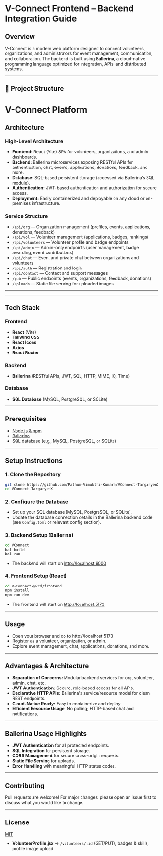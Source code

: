 # V-Connect Frontend – Backend Integration Guide

## Overview

V-Connect is a modern web platform designed to connect volunteers, organizations, and administrators for event management, communication, and collaboration. The backend is built using **Ballerina**, a cloud-native programming language optimized for integration, APIs, and distributed systems.

---

## 📂 Project Structure  


# V-Connect Platform


## Architecture

### High-Level Architecture

- **Frontend:** React (Vite) SPA for volunteers, organizations, and admin dashboards.
- **Backend:** Ballerina microservices exposing RESTful APIs for authentication, chat, events, applications, donations, feedback, and more.
- **Database:** SQL-based persistent storage (accessed via Ballerina’s SQL module).
- **Authentication:** JWT-based authentication and authorization for secure access.
- **Deployment:** Easily containerized and deployable on any cloud or on-premises infrastructure.

### Service Structure

- `/api/org` — Organization management (profiles, events, applications, donations, feedback)
- `/api/vol` — Volunteer management (applications, badges, rankings)
- `/api/volunteers` — Volunteer profile and badge endpoints
- `/api/admin` — Admin-only endpoints (user management, badge awarding, event contributions)
- `/api/chat` — Event and private chat between organizations and volunteers
- `/api/auth` — Registration and login
- `/api/contact` — Contact and support messages
- `/pub` — Public endpoints (events, organizations, feedback, donations)
- `/uploads` — Static file serving for uploaded images

---


---

## Tech Stack

### Frontend
- **React** (Vite)
- **Tailwind CSS**
- **React Icons**
- **Axios**
- **React Router**

### Backend
- **Ballerina** (RESTful APIs, JWT, SQL, HTTP, MIME, IO, Time)

### Database
- **SQL Database** (MySQL, PostgreSQL, or SQLite)

---

## Prerequisites

- [Node.js & npm](https://nodejs.org/)
- [Ballerina](https://ballerina.io/downloads/)
- SQL database (e.g., MySQL, PostgreSQL, or SQLite)

---

## Setup Instructions

### 1. Clone the Repository
```sh
git clone https://github.com/Pathum-Vimukthi-Kumara/VConnect-TargaryenX.git
cd VConnect-TargaryenX
```

### 2. Configure the Database
- Set up your SQL database (MySQL, PostgreSQL, or SQLite).
- Update the database connection details in the Ballerina backend code (see `Config.toml` or relevant config section).

### 3. Backend Setup (Ballerina)
```sh
cd VConnect
bal build
bal run
```
- The backend will start on [http://localhost:9000](http://localhost:9000)

### 4. Frontend Setup (React)
```sh
cd V-Connect-yRcd/frontend
npm install
npm run dev
```
- The frontend will start on [http://localhost:5173](http://localhost:5173)

---

## Usage
- Open your browser and go to [http://localhost:5173](http://localhost:5173)
- Register as a volunteer, organization, or admin.
- Explore event management, chat, applications, donations, and more.

---

## Advantages & Architecture
- **Separation of Concerns:** Modular backend services for org, volunteer, admin, chat, etc.
- **JWT Authentication:** Secure, role-based access for all APIs.
- **Declarative HTTP APIs:** Ballerina's service/resource model for clean REST endpoints.
- **Cloud-Native Ready:** Easy to containerize and deploy.
- **Efficient Resource Usage:** No polling; HTTP-based chat and notifications.

---

## Ballerina Usage Highlights
- **JWT Authentication** for all protected endpoints.
- **SQL Integration** for persistent storage.
- **CORS Management** for secure cross-origin requests.
- **Static File Serving** for uploads.
- **Error Handling** with meaningful HTTP status codes.

---

## Contributing
Pull requests are welcome! For major changes, please open an issue first to discuss what you would like to change.

---

## License
[MIT](LICENSE)
- **VolunteerProfile.jsx** → `/volunteers/:id` (GET/PUT), badges & skills, profile image upload  
